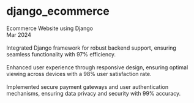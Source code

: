 # django_ecommerce<br>


Ecommerce Website using Django<br>
Mar 2024 <br><br>
Integrated Django framework for robust backend support, ensuring seamless functionality with 97% efficiency.
<br><br>
Enhanced user experience through responsive design, ensuring optimal viewing across devices with a 98% user satisfaction rate.
<br><br>
Implemented secure payment gateways and user authentication mechanisms, ensuring data privacy and security with 99% accuracy.
